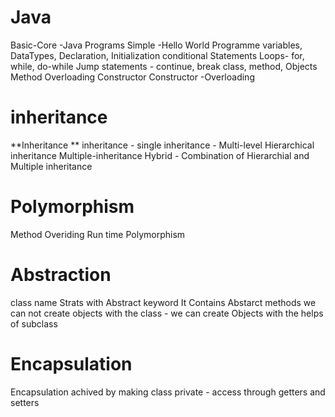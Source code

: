 # Java
Basic-Core -Java Programs
Simple -Hello World Programme
variables, DataTypes, Declaration, Initialization 
conditional Statements
Loops- for, while, do-while 
Jump statements - continue, break
class, method, Objects 
Method Overloading 
Constructor
Constructor -Overloading 
# inheritance 
**Inheritance **
inheritance - single 
inheritance - Multi-level 
Hierarchical inheritance
Multiple-inheritance 
Hybrid - Combination of Hierarchial and Multiple inheritance 
# Polymorphism 
Method Overiding
Run time Polymorphism 
# Abstraction 
class name Strats with Abstract keyword 
It Contains Abstarct methods 
we can not create objects with the class - we can create Objects with the helps of subclass 
# Encapsulation 
Encapsulation achived by making class private - access through getters and setters
